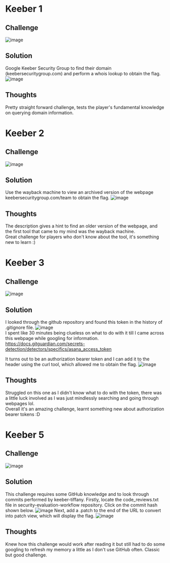 # Keeber 1
## Challenge
![image](https://user-images.githubusercontent.com/63440532/166417220-ea9a6b4d-7621-4d3b-939d-f0174e7b279e.png)
## Solution
Google Keeber Security Group to find their domain (keebersecuritygroup.com) and perform a whois lookup to obtain the flag.
![image](https://user-images.githubusercontent.com/63440532/166417355-a22de98b-0e0f-491c-a01f-6fc262400138.png)
## Thoughts
Pretty straight forward challenge, tests the player's fundamental knowledge on querying domain information.

# Keeber 2
## Challenge
![image](https://user-images.githubusercontent.com/63440532/166417452-ba731756-fecf-473d-b73c-767779bff7d6.png)
## Solution
Use the wayback machine to view an archived version of the webpage keebersecuritygroup.com/team to obtain the flag.
![image](https://user-images.githubusercontent.com/63440532/166417557-5ddd7826-e502-4891-871a-2d5872fbe70d.png)
## Thoughts
The description gives a hint to find an older version of the webpage, and the first tool that came to my mind was the wayback machine.\
Great challenge for players who don't know about the tool, it's something new to learn :)

# Keeber 3
## Challenge
![image](https://user-images.githubusercontent.com/63440532/166417588-4b9e5204-28be-4d2b-8324-ac74e4a8efff.png)
## Solution
I looked through the github repository and found this token in the history of .gitignore file.
![image](https://user-images.githubusercontent.com/63440532/166417744-8969dc19-8876-4e57-910e-db7909be6fa8.png)\
I spent like 30 minutes being clueless on what to do with it till I came across this webpage while googling for information.\
https://docs.gitguardian.com/secrets-detection/detectors/specifics/asana_access_token

It turns out to be an authorization bearer token and I can add it to the header using the curl tool, which allowed me to obtain the flag.
![image](https://user-images.githubusercontent.com/63440532/166417826-bf106605-2ec9-4d62-b852-791d1a6fe544.png)
## Thoughts
Struggled on this one as I didn't know what to do with the token, there was a little luck involved as I was just mindlessly searching and going through webpages lol.\
Overall it's an amazing challenge, learnt something new about authorization bearer tokens :D

# Keeber 5
## Challenge
![image](https://user-images.githubusercontent.com/63440532/166418341-0ce561cc-ab13-4837-b96f-1886bb1828c4.png)
## Solution
This challenge requires some GitHub knowledge and to look through commits performed by keeber-tiffany. Firstly, locate the code_reviews.txt file in security-evaluation-workflow repository. Click on the commit hash shown below. 
![image](https://user-images.githubusercontent.com/63440532/166418404-156fd7e7-81a7-4e1b-80bc-8f6f48ed2b2d.png)
Next, add a .patch to the end of the URL to convert into patch view, which will display the flag.
![image](https://user-images.githubusercontent.com/63440532/166418641-35015f00-6abd-4ca8-8a25-d104b3f8f90a.png)
## Thoughts
Knew how this challenge would work after reading it but still had to do some googling to refresh my memory a little as I don't use GitHub often. Classic but good challenge. 
